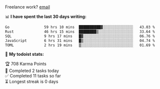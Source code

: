 Freelance work? [email](mailto:fanosoro@gmail.com)

📊 **I have spent the last 30 days writing:**
<!--START_SECTION:waka-->

```txt
Go                59 hrs 10 mins  ██████████▓░░░░░░░░░░░░░░   43.03 %
Rust              46 hrs 15 mins  ████████▒░░░░░░░░░░░░░░░░   33.64 %
SQL               9 hrs 17 mins   █▓░░░░░░░░░░░░░░░░░░░░░░░   06.76 %
JavaScript        6 hrs 31 mins   █▒░░░░░░░░░░░░░░░░░░░░░░░   04.74 %
TOML              2 hrs 19 mins   ▒░░░░░░░░░░░░░░░░░░░░░░░░   01.69 %
```

<!--END_SECTION:waka-->

🚧 **My todoist stats:**
<!-- TODO-IST:START -->
🏆  708 Karma Points           
🌸  Completed 2 tasks today           
✅  Completed 11 tasks so far           
⏳  Longest streak is 0 days
<!-- TODO-IST:END -->

